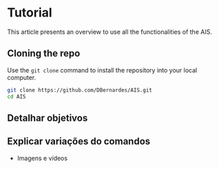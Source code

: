 # Tutorial

This article presents an overview to use all the functionalities of the AIS.

## Cloning the repo

Use the `git clone` command to install the repository into your local computer.

```bash
git clone https://github.com/DBernardes/AIS.git
cd AIS
```

## Detalhar objetivos
## Explicar variações do comandos


- Imagens e vídeos
